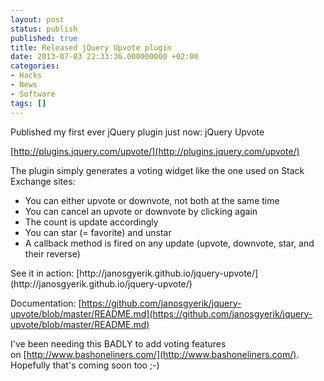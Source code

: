 ```yaml
---
layout: post
status: publish
published: true
title: Released jQuery Upvote plugin
date: 2013-07-03 22:33:36.000000000 +02:00
categories:
- Hacks
- News
- Software
tags: []
---
```

Published my first ever jQuery plugin just now: jQuery Upvote

[http://plugins.jquery.com/upvote/](http://plugins.jquery.com/upvote/)

The plugin simply generates a voting widget like the one used on Stack Exchange sites:
<ul>
	<li>You can either upvote or downvote, not both at the same time</li>
	<li>You can cancel an upvote or downvote by clicking again</li>
	<li>The count is update accordingly</li>
	<li>You can star (= favorite) and unstar</li>
	<li>A callback method is fired on any update (upvote, downvote, star, and their reverse)</li>
</ul>
See it in action: [http://janosgyerik.github.io/jquery-upvote/](http://janosgyerik.github.io/jquery-upvote/)

Documentation: [https://github.com/janosgyerik/jquery-upvote/blob/master/README.md](https://github.com/janosgyerik/jquery-upvote/blob/master/README.md)

I've been needing this BADLY to add voting features on [http://www.bashoneliners.com/](http://www.bashoneliners.com/). Hopefully that's coming soon too ;-)
